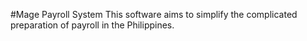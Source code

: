 #Mage Payroll System
This software aims to simplify the complicated preparation of payroll in the Philippines.


